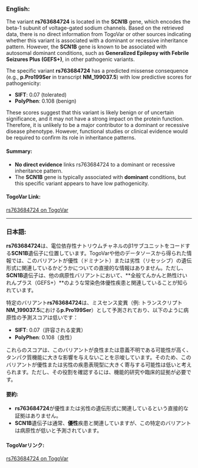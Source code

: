 ### English:
The variant **rs763684724** is located in the **SCN1B** gene, which encodes the beta-1 subunit of voltage-gated sodium channels. Based on the retrieved data, there is no direct information from TogoVar or other sources indicating whether this variant is associated with a dominant or recessive inheritance pattern. However, the **SCN1B** gene is known to be associated with autosomal dominant conditions, such as **Generalized Epilepsy with Febrile Seizures Plus (GEFS+)**, in other pathogenic variants. 

The specific variant **rs763684724** has a predicted missense consequence (e.g., **p.Pro199Ser** in transcript **NM_199037.5**) with low predictive scores for pathogenicity:
- **SIFT**: 0.07 (tolerated)
- **PolyPhen**: 0.108 (benign)

These scores suggest that this variant is likely benign or of uncertain significance, and it may not have a strong impact on the protein function. Therefore, it is unlikely to be a major contributor to a dominant or recessive disease phenotype. However, functional studies or clinical evidence would be required to confirm its role in inheritance patterns.

#### Summary:
- **No direct evidence** links rs763684724 to a dominant or recessive inheritance pattern.
- The **SCN1B** gene is typically associated with **dominant** conditions, but this specific variant appears to have low pathogenicity.

#### TogoVar Link:
[rs763684724 on TogoVar](https://togovar.org/variant/19-35033886-C-T)

---

### 日本語:
**rs763684724**は、電位依存性ナトリウムチャネルのβ1サブユニットをコードする**SCN1B**遺伝子に位置しています。TogoVarや他のデータソースから得られた情報では、このバリアントが優性（ドミナント）または劣性（リセッシブ）の遺伝形式に関連しているかどうかについての直接的な情報はありません。ただし、**SCN1B**遺伝子は、他の病原性バリアントにおいて、**全般てんかんと熱性けいれんプラス（GEFS+）**のような常染色体優性疾患と関連していることが知られています。

特定のバリアント**rs763684724**は、ミスセンス変異（例: トランスクリプト**NM_199037.5**における**p.Pro199Ser**）として予測されており、以下のように病原性の予測スコアは低いです：
- **SIFT**: 0.07（許容される変異）
- **PolyPhen**: 0.108（良性）

これらのスコアは、このバリアントが良性または意義不明である可能性が高く、タンパク質機能に大きな影響を与えないことを示唆しています。そのため、このバリアントが優性または劣性の疾患表現型に大きく寄与する可能性は低いと考えられます。ただし、その役割を確認するには、機能的研究や臨床的証拠が必要です。

#### 要約:
- **rs763684724**が優性または劣性の遺伝形式に関連しているという直接的な証拠はありません。
- **SCN1B**遺伝子は通常、**優性**疾患と関連していますが、この特定のバリアントは病原性が低いと予測されています。

#### TogoVarリンク:
[rs763684724 on TogoVar](https://togovar.org/variant/19-35033886-C-T)
